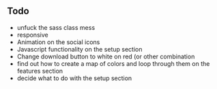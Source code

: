 ## Todo

- unfuck the sass class mess
- responsive
- Animation on the social icons
- Javascript functionality on the setup section
- Change download button to white on red (or other combination
- find out how to create a map of colors and loop through them on the features section
- decide what to do with the setup section
